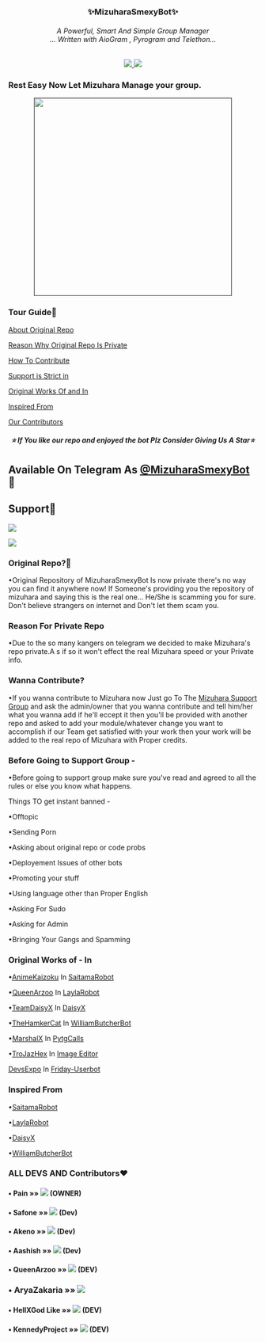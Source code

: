 <h3 align="center"><b>✨MizuharaSmexyBot✨</b></h9>

<h6 align="center">A Powerful, Smart And Simple Group Manager <br> ... Written with AioGram , Pyrogram and Telethon...</h4>
<p align='center'>
  <a href="https://www.python.org/" alt="made-with-python"> <img src="https://img.shields.io/badge/Made%20with-Python-1f425f.svg?style=flat-square&logo=python&color=blue" /> </a>
  <a href="https://github.com/MizuharaSmexyBot/MizuharaSmexyBot/graphs/commit-activity" alt="Maintenance"> <img src="https://img.shields.io/badge/Maintained%3F-yes-green.svg?style=flat-square" /> </a> 
</p>


### Rest Easy Now Let Mizuhara Manage your group. 
<p align="center"><a href=><img src="https://telegra.ph/file/923ca8d23025ee79ec78a.jpg" width="400"></a></p>

### Tour Guide📍

[About Original Repo](https://github.com/Pain-Senpai/Mizuhara-Smexy#original-repo)

[Reason Why Original Repo Is Private](https://github.com/Pain-Senpai/Mizuhara-Smexy#reason-for-private-repo)

[How To Contribute](https://github.com/Pain-Senpai/Mizuhara-Smexy#wanna-contribute)

[Support is Strict in](https://github.com/Pain-Senpai/Mizuhara-Smexy#before-going-to-support-group--)

[Original Works Of and In](https://github.com/Pain-Senpai/Mizuhara-Smexy#original-works-of---in)

[Inspired From](https://github.com/Pain-Senpai/Mizuhara-Smexy#inspired-from)

[Our Contributors](https://github.com/Pain-Senpai/Mizuhara-Smexy#all-devs-and-contributors)


<h6 align="center"><b>⭐ If You like our repo and enjoyed the bot Plz Consider Giving Us A Star⭐ </b></h9>

## Available On Telegram As [@MizuharaSmexyBot](https://t.me/MizuharaSmexyBot) 💜

## Support💜

<a href="https://t.me/smexy_updates"><img src="https://img.shields.io/badge/Join-Updates%20Channel-violet.svg?logo=Telegram"></a>

<a href="https://t.me/chizuru_support"><img src="https://img.shields.io/badge/Join-Support%20Group-purple.svg?logo=telegram"></a>

### Original Repo?📌
•Original Repository of MizuharaSmexyBot Is now private there's no way you can find it anywhere now!
If Someone's providing you the repository of mizuhara and saying this is the real one... He/She is scamming you for sure. Don't believe strangers on internet and Don't let them scam you.

### Reason For Private Repo

•Due to the so many kangers on telegram we decided to make Mizuhara's repo private.A
s if so it won't effect the real Mizuhara speed or your Private info. 

### Wanna Contribute? 

•If you wanna contribute to Mizuhara now Just go To The [Mizuhara Support Group](https://t.me/chizuru_support) and ask the admin/owner that you wanna contribute and tell him/her what you wanna add if he'll eccept it then you'll be provided with another repo and asked to add your module/whatever change you want to accomplish if our Team get satisfied with your work then your work will be added to the real repo of Mizuhara with Proper credits. 

### Before Going to Support Group -

•Before going to support group make sure you've read and agreed to all the rules or else you know what happens. 

Things TO get instant banned -

•Offtopic 

•Sending Porn 

•Asking about original repo or code probs 

•Deployement Issues of other bots 

•Promoting your stuff 

•Using language other than Proper English  

•Asking For Sudo

•Asking for Admin 

•Bringing Your Gangs and Spamming

### Original Works of - In 

•[AnimeKaizoku](https://github.com/animekaizoku/saitamarobot) In [SaitamaRobot](https://github.com/animekaizoku/SaitamaRobot)

•[QueenArzoo](https://github.com/queenarzoo) In [LaylaRobot](https://github.com/queenarzoo/laylarobot)

•[TeamDaisyX](https://github.com/TeamDaisyX) In [DaisyX](https://github.com/teamdaisyx/daisyx)

•[TheHamkerCat](https://github.com/TheHamkerCat) In [WilliamButcherBot](https://github.com/TheHamkerCat/WilliamButcherBot)

•[MarshalX](https://github.com/MarshalX/) In [PytgCalls](https://github.com/marshalx/tgcalls)

•[TroJazHex](https://github.com/TroJanzHEX) In [Image Editor](https://github.com/TroJanzHEX/Image-Editor)

[DevsExpo](https://github.com/DevsExpo) In [Friday-Userbot](https://github.com/DevsExpo/FridayUserbot)

### Inspired From 

•[SaitamaRobot](https://github.com/animekaizoku/saitamarobot)

•[LaylaRobot](https://github.com/queenarzoo/LaylaRobot)

•[DaisyX](https://github.com/TeamDaisyX/DaisyX)

•[WilliamButcherBot](https://github.com/TheHamkerCat/WilliamButcherBot)

### ALL DEVS AND Contributors❤

#### • Pain  »»  <a href="https://github.com/Pain-Senpai" alt="Pain-Senpai"> <img src="https://img.shields.io/badge/Pain-Senpai-89482f?logo=github" /></a> (OWNER)

#### • Safone »»  <a href="https://github.com/AsmSafone" alt="Safone"> <img src="https://img.shields.io/badge/Safone-30302f?logo=github" /></a> (Dev)
#### • Akeno »»  <a href="https://github.com/Stella-80" alt="Akeno"> <img src="https://img.shields.io/badge/Akeno-95B9C7?logo=github" /></a> (Dev)
#### • Aashish »»  <a href="https://github.com/aksr-aashish" alt="Aashish "> <img src="https://img.shields.io/badge/Aashish-95B9C7?logo=github" /></a> (Dev)
#### • QueenArzoo »»  <a href="https://github.com/QueenArzoo" alt="QueenArzoo"> <img src="https://img.shields.io/badge/QueenArzoo-107D8D?logo=github" /></a> (DEV)
### • AryaZakaria »»  <a href="https://github.com/aryazakaria01" alt="AryaZakaria"> <img src="https://img.shields.io/badge/AryaZakaria-30439f?logo=github" /></a>
#### • HellXGod Like »»  <a href="https://github.com/HellxGodLike" alt="HellXGodLike"> <img src="https://img.shields.io/badge/hellxgodlike-207D9D?logo=github" /></a> (DEV)
#### • KennedyProject »»  <a href="https://github.com/KennedyProject" alt="KennedyProject"> <img src="https://img.shields.io/badge/KennedyProject-20484D?logo=github" /></a> (DEV)

